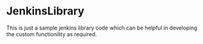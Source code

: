 # JenkinsLibrary

This is just a sample jenkins library code which can be helpful in developing the custom functionility as required.